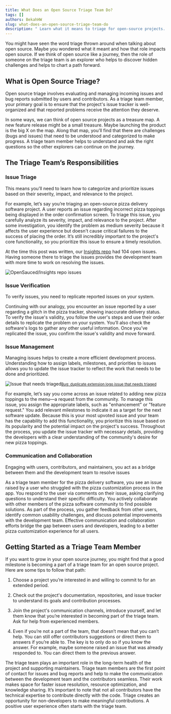 ```yaml
---
title: What Does an Open Source Triage Team Do?
tags: []
authors: BekahHW
slug: what-does-an-open-source-triage-team-do
description: " Learn what it means to triage for open-source projects. Discover the responsibilities, skills, and strategies involved in efficiently managing and resolving issues to contribute effectively to the development community."
---
```


You might have seen the word triage thrown around when talking about open source. Maybe you wondered what it meant and how that role impacts open source. If we think of open source like a journey, then the role of someone on the triage team is an explorer who helps to discover hidden challenges and helps to chart a path forward.

<!-- truncate -->

## What is Open Source Triage?

Open source triage involves evaluating and managing incoming issues and bug reports submitted by users and contributors. As a triage team member, your primary goal is to ensure that the project's issue tracker is well-organized and that reported problems receive the attention they deserve.

In some ways, we can think of open source projects as a treasure map. A new feature release might be a small treasure. Maybe launching the product is the big X on the map. Along that map, you’ll find that there are challenges (bugs and issues) that need to be understood and categorized to make progress. A triage team member helps to understand and ask the right questions so the other explorers can continue on the journey.

## The Triage Team’s Responsibilities

### Issue Triage

This means you’ll need to learn how to categorize and prioritize issues based on their severity, impact, and relevance to the project.

For example, let’s say you’re triaging an open-source pizza delivery software project. A user reports an issue regarding incorrect pizza toppings being displayed in the order confirmation screen. To triage this issue, you carefully analyze its severity, impact, and relevance to the project. After some investigation, you identify the problem as medium severity because it affects the user experience but doesn't cause critical failures to the success of placing the order. It’s still incredibly important to the project's core functionality, so you prioritize this issue to ensure a timely resolution.

At the time this post was written, our [Insights repo](https://github.com/open-sauced/insights/issues) had 104 open issues. Having someone there to triage the issues provides the development team with more time to work on resolving the issues.

![OpenSauced/Insights repo issues](https://dev-to-uploads.s3.amazonaws.com/uploads/articles/socs4044tq44nl5g937s.png)

### Issue Verification

To verify issues, you need to replicate reported issues on your system.

Continuing with our analogy, you encounter an issue reported by a user regarding a glitch in the pizza tracker, showing inaccurate delivery status. To verify the issue's validity, you follow the user's steps and use their order details to replicate the problem on your system. You’ll also check the software's logs to gather any other useful information. Once you’ve replicated the issue, you confirm the issue's validity and move forward.

### Issue Management

Managing issues helps to create a more efficient development process. Understanding how to assign labels, milestones, and priorities to issues allows you to update the issue tracker to reflect the work that needs to be done and prioritized.

![Issue that needs triaged](https://dev-to-uploads.s3.amazonaws.com/uploads/articles/gtobroahm6hijreszog1.png)<small>[Bug: duplicate extension logo issue that needs triaged](https://github.com/open-sauced/ai/issues?q=is%3Aissue+is%3Aopen+sort%3Aupdated-desc)</small>

For example, let’s say you come across an issue related to adding new pizza toppings to the menu—a request from the community. To manage this issue, you assign the appropriate labels, such as "enhancement" or "feature request." You add relevant milestones to indicate it as a target for the next software update. Because this is your most upvoted issue and your team has the capability to add this functionality, you prioritize this issue based on its popularity and the potential impact on the project's success. Throughout the process, you update the issue tracker with necessary details, providing the developers with a clear understanding of the community's desire for new pizza toppings.

### Communication and Collaboration

Engaging with users, contributors, and maintainers, you act as a bridge between them and the development team to resolve issues

As a triage team member for the pizza delivery software, you see an issue raised by a user who struggled with the pizza customization process in the app. You respond to the user via comments on their issue, asking clarifying questions to understand their specific difficulty. You actively collaborate with other members of the pizza software community to find possible solutions. As part of the process, you gather feedback from other users, identify common usability challenges, and discuss potential improvements with the development team. Effective communication and collaboration efforts bridge the gap between users and developers, leading to a better pizza customization experience for all users.

## Getting Started as a Triage Team Member

If you want to grow in your open source journey, you might find that a good milestone is becoming a part of a triage team for an open source project. Here are some tips to follow that path:

1. Choose a project you’re interested in and willing to commit to for an extended period.

2. Check out the project's documentation, repositories, and issue tracker to understand its goals and contribution processes.

3. Join the project's communication channels, introduce yourself, and let them know that you’re interested in becoming part of the triage team. Ask for help from experienced members.

4. Even if you’re not a part of the team, that doesn’t mean that you can’t help. You can still offer contributors suggestions or direct them to answers if you’re able to. The key is to only do so if you know the answer. For example, maybe someone raised an issue that was already responded to. You can direct them to the previous answer.

The triage team plays an important role in the long-term health of the project and supporting maintainers. Triage team members are the first point of contact for issues and bug reports and help to make the communication between the development team and the contributors seamless. Their work makes space for faster issue resolution, resource optimization, and knowledge sharing. It’s important to note that not all contributors have the technical expertise to contribute directly with the code. Triage creates an opportunity for non-developers to make meaningful contributions. A positive user experience often starts with the triage team.
